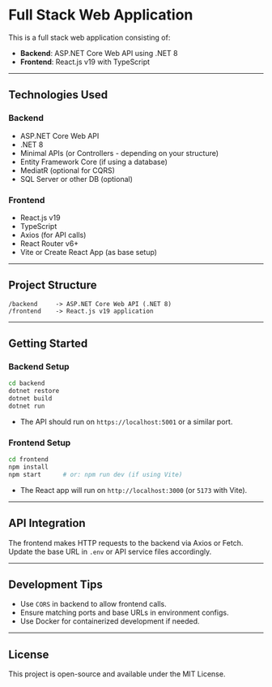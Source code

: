 # Full Stack Web Application

This is a full stack web application consisting of:

- **Backend**: ASP.NET Core Web API using .NET 8
- **Frontend**: React.js v19 with TypeScript

---

## Technologies Used

### Backend

- ASP.NET Core Web API
- .NET 8
- Minimal APIs (or Controllers - depending on your structure)
- Entity Framework Core (if using a database)
- MediatR (optional for CQRS)
- SQL Server or other DB (optional)

### Frontend

- React.js v19
- TypeScript
- Axios (for API calls)
- React Router v6+
- Vite or Create React App (as base setup)

---

## Project Structure

```
/backend     -> ASP.NET Core Web API (.NET 8)
/frontend    -> React.js v19 application
```

---

## Getting Started

### Backend Setup

```bash
cd backend
dotnet restore
dotnet build
dotnet run
```

- The API should run on `https://localhost:5001` or a similar port.

### Frontend Setup

```bash
cd frontend
npm install
npm start      # or: npm run dev (if using Vite)
```

- The React app will run on `http://localhost:3000` (or `5173` with Vite).

---

## API Integration

The frontend makes HTTP requests to the backend via Axios or Fetch. Update the base URL in `.env` or API service files accordingly.

---

## Development Tips

- Use `CORS` in backend to allow frontend calls.
- Ensure matching ports and base URLs in environment configs.
- Use Docker for containerized development if needed.

---

## License

This project is open-source and available under the MIT License.
